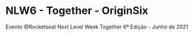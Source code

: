 # NLW6 - Together - OriginSix
Evento @Rocketseat Next Level Week Together 6ª Edição - Junho de 2021
